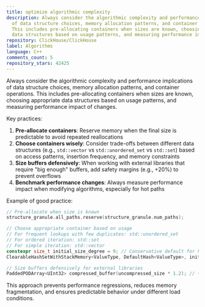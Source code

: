 ```yaml
---
title: optimize algorithmic complexity
description: Always consider the algorithmic complexity and performance implications
  of data structure choices, memory allocation patterns, and container operations.
  This includes pre-allocating containers when sizes are known, choosing appropriate
  data structures based on usage patterns, and measuring performance impact of changes.
repository: ClickHouse/ClickHouse
label: Algorithms
language: C++
comments_count: 5
repository_stars: 42425
---
```


Always consider the algorithmic complexity and performance implications of data structure choices, memory allocation patterns, and container operations. This includes pre-allocating containers when sizes are known, choosing appropriate data structures based on usage patterns, and measuring performance impact of changes.

Key practices:
1. **Pre-allocate containers**: Reserve memory when the final size is predictable to avoid repeated reallocations
2. **Choose containers wisely**: Consider trade-offs between different data structures (e.g., `std::vector` vs `std::unordered_set` vs `std::set`) based on access patterns, insertion frequency, and memory constraints
3. **Size buffers defensively**: When working with external libraries that require "big enough" buffers, add safety margins (e.g., +20%) to prevent overflows
4. **Benchmark performance changes**: Always measure performance impact when modifying algorithms, especially for hot paths

Example of good practice:
```cpp
// Pre-allocate when size is known
structure_granule.all_paths.reserve(structure_granule.num_paths);

// Choose appropriate container based on usage
// For frequent lookups with few duplicates: std::unordered_set
// For ordered iteration: std::set  
// For simple iteration: std::vector
constexpr size_t initial_size_degree = 9; // Conservative default for hash tables
ClearableHashSetWithStackMemory<ValueType, DefaultHash<ValueType>, initial_size_degree> set;

// Size buffers defensively for external libraries
PaddedPODArray<UInt32> compressed_buffer(uncompressed_size * 1.2); // +20% safety margin
```

This approach prevents performance regressions, reduces memory fragmentation, and ensures predictable behavior under different load conditions.